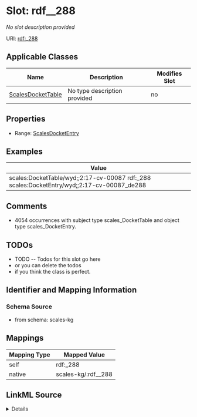 

# Slot: rdf__288


_No slot description provided_





URI: [rdf:_288](http://www.w3.org/1999/02/22-rdf-syntax-ns#_288)



<!-- no inheritance hierarchy -->





## Applicable Classes

| Name | Description | Modifies Slot |
| --- | --- | --- |
| [ScalesDocketTable](../classes/ScalesDocketTable.md) | No type description provided |  no  |







## Properties

* Range: [ScalesDocketEntry](../classes/ScalesDocketEntry.md)






## Examples

| Value |
| --- |
| scales:DocketTable/wyd;;2:17-cv-00087 rdf:_288 scales:DocketEntry/wyd;;2:17-cv-00087_de288 |

## Comments

* 4054 occurrences with subject type scales_DocketTable and object type scales_DocketEntry.

## TODOs

* TODO -- Todos for this slot go here
* or you can delete the todos
* if you think the class is perfect.

## Identifier and Mapping Information







### Schema Source


* from schema: scales-kg




## Mappings

| Mapping Type | Mapped Value |
| ---  | ---  |
| self | rdf:_288 |
| native | scales-kg/:rdf__288 |




## LinkML Source

<details>
```yaml
name: rdf__288
description: No slot description provided
todos:
- TODO -- Todos for this slot go here
- or you can delete the todos
- if you think the class is perfect.
comments:
- 4054 occurrences with subject type scales_DocketTable and object type scales_DocketEntry.
examples:
- value: scales:DocketTable/wyd;;2:17-cv-00087 rdf:_288 scales:DocketEntry/wyd;;2:17-cv-00087_de288
from_schema: scales-kg
rank: 1000
slot_uri: rdf:_288
alias: rdf__288
domain_of:
- scales_DocketTable
range: scales_DocketEntry

```
</details>
